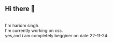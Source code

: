 ## Hi there 👋
<br>
I'm hariom singh.
<br>
I'm currently working on css.
<br>
yes,and i am completely begginer on date 22-11-24.

<!--
**Hariom-Singh1/Hariom-Singh1** is a ✨ _special_ ✨ repository because its `README.md` (this file) appears on your GitHub profile.

Here are some ideas to get you started:

- 🔭 I’m currently working on ...
- 🌱 I’m currently learning ...
- 👯 I’m looking to collaborate on ...
- 🤔 I’m looking for help with ...
- 💬 Ask me about ...
- 📫 How to reach me: ...
- 😄 Pronouns: ...
- ⚡ Fun fact: ...
-->
